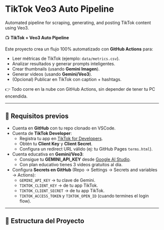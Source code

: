 # TikTok Veo3 Auto Pipeline

Automated pipeline for scraping, generating, and posting TikTok content using Veo3.

📺 **TikTok + Veo3 Auto Pipeline**

Este proyecto crea un flujo 100% automatizado con **GitHub Actions** para:

- Leer métricas de TikTok (ejemplo: `data/metrics.csv`).
- Analizar resultados y generar prompts inteligentes.
- Crear thumbnails (usando **Gemini Imagen**).
- Generar videos (usando **Gemini/Veo3**).
- (Opcional) Publicar en TikTok con caption + hashtags.

👉 Todo corre en la nube con GitHub Actions, sin depender de tener tu PC encendida.

---

## 🚀 Requisitos previos

- Cuenta en **GitHub** con tu repo clonado en VSCode.
- Cuenta de **TikTok Developer**:
  - Registra tu app en [TikTok for Developers](https://developers.tiktokglobalplatform.com/).
  - Obtén tu **Client Key** y **Client Secret**.
  - Configura un redirect URL válido (ej: tu GitHub Pages `terms.html`).
- Cuenta educativa en **Gemini/Veo3**:
  - Consigue tu **GEMINI_API_KEY** desde [Google AI Studio](https://aistudio.google.com/).
  - Con plan educativo tienes 3 videos gratuitos al día.
- Configura **Secrets en GitHub** (Repo → Settings → Secrets and variables → Actions):
  - `GEMINI_API_KEY` → tu clave de Gemini.
  - `TIKTOK_CLIENT_KEY` → de tu app TikTok.
  - `TIKTOK_CLIENT_SECRET` → de tu app TikTok.
  - `TIKTOK_ACCESS_TOKEN` y `TIKTOK_OPEN_ID` (cuando termines el login flow).

---

## 📂 Estructura del Proyecto

